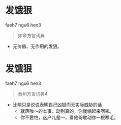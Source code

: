 # 发饿狠
faeh7 ngu6 hen3
> 如皋方言词典
- 无价值、无作用的发狠。

# 发饿狠
faeh7 ngu6 hen3
> 泰州方言词典4
- 比喻只是说说表明自己凶狠而无实际威胁的话
  - 就落咖～的本事，动到真的，你就缩起来啊唻。
  - 你不要怕，这户儿是～，看他哿敢动你一根寒毛。
